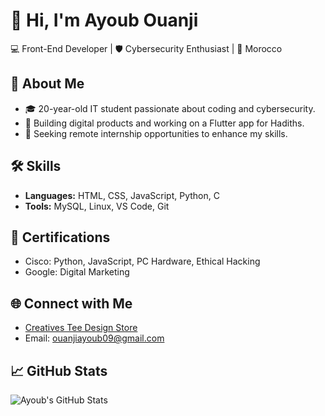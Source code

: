 # 👋 Hi, I'm Ayoub Ouanji

💻 Front-End Developer | 🛡️ Cybersecurity Enthusiast | 📍 Morocco

## 🧠 About Me
- 🎓 20-year-old IT student passionate about coding and cybersecurity.
- 🚀 Building digital products and working on a Flutter app for Hadiths.
- 🎯 Seeking remote internship opportunities to enhance my skills.

## 🛠️ Skills
- **Languages:** HTML, CSS, JavaScript, Python, C
- **Tools:** MySQL, Linux, VS Code, Git

## 📜 Certifications
- Cisco: Python, JavaScript, PC Hardware, Ethical Hacking
- Google: Digital Marketing

## 🌐 Connect with Me
- [Creatives Tee Design Store](https://my-store-d21c27.creator-spring.com)
- Email: ouanjiayoub09@gmail.com

## 📈 GitHub Stats
![Ayoub's GitHub Stats](https://github-readme-stats.vercel.app/api?username=ayoub-dev&show_icons=true&theme=tokyonight)
